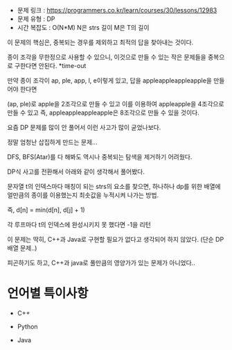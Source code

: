 * 문제 링크 : https://programmers.co.kr/learn/courses/30/lessons/12983
* 문제 유형 : DP
* 시간 복잡도 : O(N*M) N은 strs 길이 M은 T의 길이

이 문제의 핵심은, 중복되는 경우를 제외하고 최적의 답을 찾아내는 것이다.

종이 조각을 무한정으로 사용할 수 있으니, 이것으로 만들 수 있는 작은 문제들을 중복으로 구한다면 안된다. *time-out

만약 종이 조각이 ap, ple, app, l, e이렇게 있고, 답을 appleappleappleapple을 만들어야 한다면

(ap, ple)로 apple을 2조각으로 만들 수 있고 이를 이용하여 appleapple을 4조각으로 만들 수 있고 즉, appleappleappleapple은 8조각으로 만들 수 있을 것이다.

요즘 DP 문제를 많이 안 풀어서 이런 사고가 많이 굳었나보다.

정말 엄청난 삽집하게 만드는 문제...

DFS, BFS(Atar)를 다 해봐도 역시나 중복되는 탐색을 제거하기 어려웠다.

DP식 사고를 전환해서 아래와 같이 생각해서 풀어봤다.

문자열 t의 인덱스마다 매칭이 되는 strs의 요소를 찾으면, 하나하나 dp를 위한 배열에 얼만큼의 종이를 이용했는지 최솟값을 누적시켜 나가는 방법.

즉, d[n] = min(d[n], d[j] + 1)

각 루프마다 t의 인덱스에 완성시키지 못 했다면 -1을 리턴

이 문제는 딱히, C++과 Java로 구현할 필요가 없다고 생각되어 하지 않았다. (단순 DP 배열 문제..)

피곤하기도 하고, C++과 java로 풀만큼의 영양가가 있는 문제가 아니었다..


# 언어별 특이사항

- C++

- Python

- Java

